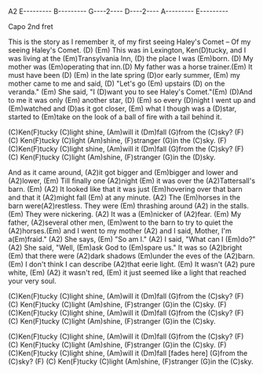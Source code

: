 A2
E---------
B---------
G----2----
D----2----
A---------
E---------


Capo 2nd fret

This is the story as I remember it, of my first seeing Haley's Comet – 
Of my seeing Haley's Comet. (D) (Em) This was in Lexington, Ken(D)tucky,
and I was living at the (Em)Transylvania Inn, (D)  the place I was (Em)born. 
(D) My mother was (Em)operating that inn.(D) My father was a horse trainer.(Em) 
It must have been (D) (Em) in the late spring (D)or early summer, (Em)
my mother came to me and said, (D) "Let's go (Em) upstairs (D) on the veranda." (Em)
She said, "I (D)want you to see Haley's Comet."(Em)
(D)And to me it was only (Em) another star, (D) (Em) so every (D)night I went up
and (Em)watched and (D)as it got closer, (Em) what I though was a (D)star, 
started to (Em)take on the look of a ball of fire with a tail behind it. 

(C)Ken(F)tucky (C)light shine, (Am)will it (Dm)fall (G)from the (C)sky? (F)
(C) Ken(F)tucky (C)light (Am)shine, (F)stranger (G)in the (C)sky. (F)
(C)Ken(F)tucky (C)light shine, (Am)will it (Dm)fall (G)from the (C)sky? (F)
(C) Ken(F)tucky (C)light (Am)shine, (F)stranger (G)in the (D)sky.

And as it came around, (A2)it got bigger and (Em)bigger and lower and (A2)lower,
(Em) Till finally one (A2)night (Em) it was over the (A2)Tattersall's barn.  (Em)
(A2) It looked like that it was just (Em)hovering over that barn 
and that it (A2)might fall (Em) at any minute. (A2) 
The (Em)horses in the barn were(A2)restless.
They were  (Em) thrashing around (A2) in the stalls.
(Em) They were nickering. (A2) It was a (Em)nicker of (A2)fear. (Em)
My father, (A2)several other men, (Em)went to the barn to try to quiet the (A2)horses.(Em) and I went to my mother (A2) and I said, Mother, I'm a(Em)fraid." (A2) 
She says, (Em) "So am I." (A2)  I said, "What can I (Em)do?"
(A2) She said,  "Well, (Em)ask God to (Em)spare us."
It was so (A2)bright  (Em) that there were (A2)dark shadows (Em)under the eves
of the (A2)barn.(Em) I don't think I can describe (A2)that eerie light.
(Em) It wasn't  (A2) pure white, (Em) (A2) it wasn't red, 
(Em) it just seemed like a light that reached your very soul. 
 
(C)Ken(F)tucky (C)light shine, (Am)will it (Dm)fall (G)from the (C)sky? (F)
(C) Ken(F)tucky (C)light (Am)shine, (F)stranger (G)in the (C)sky. (F)
(C)Ken(F)tucky (C)light shine, (Am)will it (Dm)fall (G)from the (C)sky? (F)
(C) Ken(F)tucky (C)light (Am)shine, (F)stranger (G)in the (C)sky.

(C)Ken(F)tucky (C)light shine, (Am)will it (Dm)fall (G)from the (C)sky? (F)
(C) Ken(F)tucky (C)light (Am)shine, (F)stranger (G)in the (C)sky. (F)
(C)Ken(F)tucky (C)light shine, (Am)will it (Dm)fall [fades here] (G)from the (C)sky? (F)
(C) Ken(F)tucky (C)light (Am)shine, (F)stranger (G)in the (C)sky.

